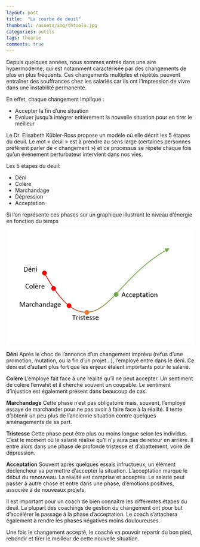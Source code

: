 ```yaml
---
layout: post
title:  "La courbe de deuil"
thumbnail: /assets/img/thtools.jpg
categories: outils
tags: theorie
comments: true
---
```


Depuis quelques années, nous sommes entrés dans une aire hypermoderne, qui est notamment caractérisée par des changements de plus en plus fréquents. Ces changements multiples et répétés peuvent entraîner des souffrances chez les salariés car ils ont l’impression de vivre dans une instabilité permanente.

En effet, chaque changement implique :

- Accepter la fin d’une situation
- Evoluer jusqu’à intégrer entièrement la nouvelle situation pour en tirer le meilleur

Le Dr. Elisabeth Kübler-Ross propose un modèle où elle décrit les 5 étapes du deuil. Le mot « deuil » est à prendre au sens large (certaines personnes préfèrent parler de « changement ») et ce processus se répète chaque fois qu’un événement perturbateur intervient dans nos vies.

Les 5 étapes du deuil:

- Déni
- Colère
- Marchandage
- Dépression
- Acceptation

Si l’on représente ces phases sur un graphique illustrant le niveau d’énergie en fonction du temps

![Courbe](/assets/img/deuil.jpg)

**Déni**
Après le choc de l’annonce d’un changement imprévu (refus d’une promotion, mutation, ou la fin d’un projet…), l’employé entre dans le déni. Ce déni est d’autant plus fort que les enjeux étaient importants pour le salarié.

**Colère**
L’employé fait face à une réalité qu’il ne peut accepter. Un sentiment de colère l’envahit et il cherche souvent un coupable. Le sentiment d’injustice est également présent dans beaucoup de cas.

**Marchandage**
Cette phase n’est pas obligatoire mais, souvent, l’employé essaye de marchander pour ne pas avoir à faire face à la réalité. Il tente d’obtenir un peu plus de l’ancienne situation contre quelques aménagements de sa part.

**Tristesse**
Cette phase peut être plus ou moins longue selon les individus. C’est le moment où le salarié réalise qu’il n’y aura pas de retour en arrière. Il entre alors dans une phase de profonde tristesse et d’abattement, voire de dépression.

**Acceptation**
Souvent après quelques essais infructueux, un élément déclencheur va permettre d’accepter la situation. L’acceptation marque le début du renouveau. La réalité est comprise et acceptée. Le salarié peut passer à autre chose et entre dans une phase, d’émotions positives, associée à de nouveaux projets.

Il est important pour un coach de bien connaître les différentes étapes du deuil. La plupart des coachings de gestion du changement ont pour but d’accélérer le passage à la phase d’acceptation. Le coach s’attachera également à rendre les phases négatives moins douloureuses.

Une fois le changement accepté, le coaché va pouvoir repartir du bon pied, rebondir et tirer le meilleur de cette nouvelle situation.
